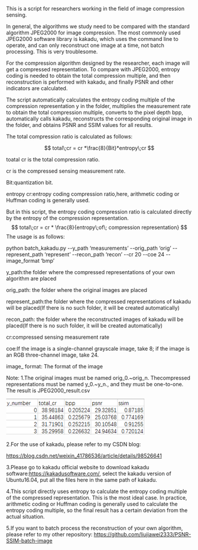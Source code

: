 This is a script for researchers working in the field of image compression sensing.

In general, the algorithms we study need to be compared with the standard algorithm JPEG2000 for image compression. The most commonly used JPEG2000 software library is kakadu, which uses the command line to operate, and can only reconstruct one image at a time, not batch processing. This is very troublesome.

For the compression algorithm designed by the researcher, each image will get a compressed representation. To compare with JPEG2000, entropy coding is needed to obtain the total compression multiple, and then reconstruction is performed with kakadu, and finally PSNR and other indicators are calculated.

The script automatically calculates the entropy coding multiple of the compression representation y in the folder, multiplies the measurement rate to obtain the total compression multiple, converts to the pixel depth bpp, automatically calls kakadu, reconstructs the corresponding original image in the folder, and obtains PSNR and SSIM values for all results.

The total compression ratio is calculated as follows:

$$
total\;cr = cr *\frac{8}{Bit}*entropy\;cr
$$


toatal cr is the  total compression ratio.

cr is the compressed sensing measurement rate.

Bit:quantization bit.

entropy cr:entropy coding compression ratio,here, arithmetic coding or Huffman coding is generally used.

But in this script, the entropy coding compression ratio is calculated directly by the entropy of the compression representation.
$$
total\;cr = cr * \frac{8}{entropy\;of\; compression representation}
$$
The usage is as follows:

python batch_kakadu.py --y_path ‘measurements’ --orig_path ‘orig’ --represent_path ‘represent’ --recon_path ‘recon’ --cr 20 --coe 24 --image_format ‘bmp’

 y_path:the folder where the compressed representations of your own algorithm are placed 

orig_path: the folder where the original images are placed 

represent_path:the folder where the compressed representations of kakadu will be placed(If there is no such folder, it will be created automatically)

recon_path: the folder where the reconstructed images of kakadu will be placed(If there is no such folder, it will be created automatically)

cr:compressed sensing measurement rate

coe:If the image is a single-channel grayscale image, take 8; if the image is an RGB three-channel image, take 24.

 image_ format: The format of the image

 Note: 1.The original images must be named orig_0.~orig_n. Thecompressed representations must be named y_0.~y_n., and they must be one-to-one. The result is JPEG2000_result.csv 

![](JPEG2000_result.png)

2.For the use of kakadu, please refer to my CSDN blog:

https://blog.csdn.net/weixin_41786536/article/details/98526641

3.Please go to kakadu official website to download kakadu software:https://kakadusoftware.com/, select the kakadu version of Ubuntu16.04, put all the files here in the same path of kakadu.

4.This script directly uses entropy to calculate the entropy coding multiple of the compressed representation. This is the most ideal case. In practice, arithmetic coding or Huffman coding is generally used to calculate the entropy coding multiple, so the final result has a certain deviation from the actual situation.

5.If you want to batch process the reconstruction of your own algorithm, please refer to my other repository: https://github.com/liujiawei2333/PSNR-SSIM-batch-image